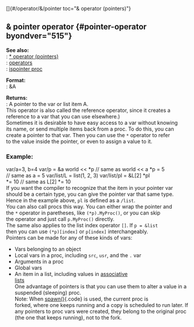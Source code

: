 []{#/operator/&/pointer toc="& operator (pointers)"}    
## & pointer operator {#pointer-operator byondver="515"}    
**See also:**    
:   [\* operator (pointers)](/ref/operator/*/prefix/prefix.md)    
:   [operators](/ref/operator/operator.md)    
:   [ispointer proc](/ref/proc/ispointer/ispointer.md)    
<!-- -->    
**Format:**    
:   &A    
<!-- -->    
**Returns:**    
:   A pointer to the var or list item A.    
This operator is also called the reference operator, since it creates a    
reference to a var that you can use elsewhere.)    
Sometimes it is desirable to have easy access to a var without knowing    
its name, or send multiple items back from a proc. To do this, you can    
create a pointer to that var. Then you can use the `*` operator to refer    
to the value inside the pointer, or even to assign a value to it.    
### Example:    
var/a=3, b=4 var/p = &a world \<\< \*p // same as world \<\< a \*p = 5    
// same as a = 5 var/list/L = list(1, 2, 3) var/list/pl = &L\[2\] \*pl    
\*= 10 // same as L\[2\] \*= 10    
If you want the compiler to recognize that the item in your pointer var    
should be a certain type, you can give the pointer var that same type.    
Hence in the example above, `pl` is defined as a `/list`.    
You can also call procs this way. You can either wrap the pointer and    
the `*` operator in paretheses, like `(*p).MyProc()`, or you can skip    
the operator and just call `p.MyProc()` directly.    
The same also applies to the list index operator `[]`. If `p = &list`    
then you can use `(*p)[index]` or `p[index]` interchangeably.    
Pointers can be made for any of these kinds of vars:    
-   Vars belonging to an object    
-   Local vars in a proc, including `src`, `usr`, and the `.` var    
-   Arguments in a proc    
-   Global vars    
-   An item in a list, including values in [associative    
    lists](/ref/list/associations/associations.md)    
One advantage of pointers is that you can use them to alter a value in a    
suspended (sleeping) proc.    
Note: When [spawn()](/ref/proc/spawn/spawn.md){.code} is used, the current proc is    
forked, where one keeps running and a copy is scheduled to run later. If    
any pointers to proc vars were created, they belong to the original proc    
(the one that keeps running), not to the fork.  